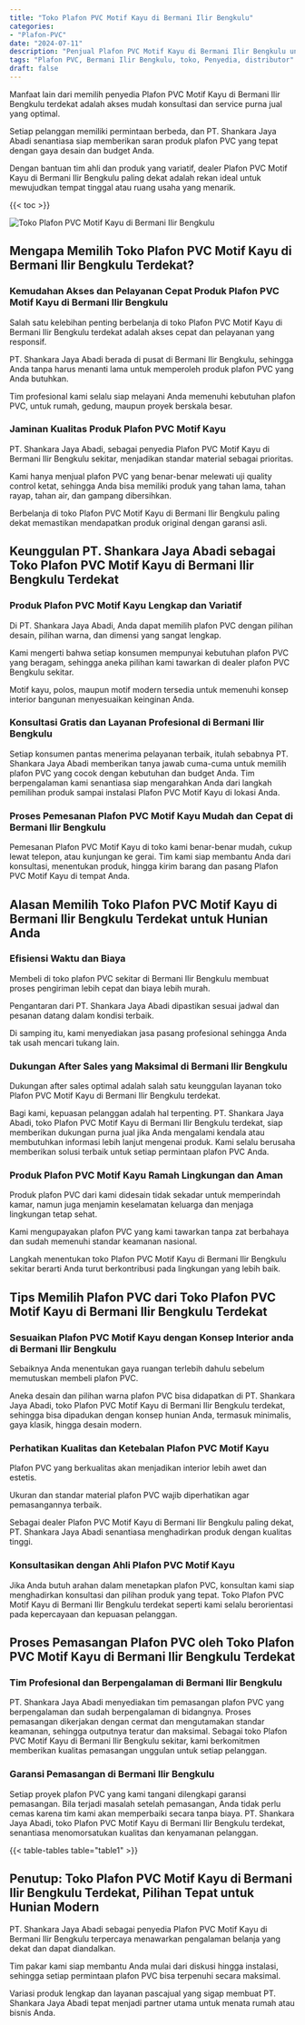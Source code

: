```yaml
---
title: "Toko Plafon PVC Motif Kayu di Bermani Ilir Bengkulu"
categories: 
- "Plafon-PVC"
date: "2024-07-11"
description: "Penjual Plafon PVC Motif Kayu di Bermani Ilir Bengkulu untuk rumah, perkantoran, serta toko. Produk berkualitas, beragam motif, variasi warna modern, dengan layanan pemasangan oleh tenaga ahli ahli dan jaminan resmi!|Servis penyediaan Plafon PVC Motif Kayu di Bermani Ilir Bengkulu untuk kebutuhan hunian, kantor, maupun gerai, dengan plafon terbaik dan instalasi oleh tim ahli dan garansi resmi.|Pilihan Plafon PVC Motif Kayu di Bermani Ilir Bengkulu yang andal untuk tempat tinggal, perkantoran, serta gerai, bersama produk terbaik dan pemasangan oleh tim berpengalaman serta kepastian resmi.|Penyediaan Plafon PVC Motif Kayu di Bermani Ilir Bengkulu untuk hunian, perkantoran, dan gerai, beserta produk terbaik dan pemasangan dikerjakan oleh teknisi berpengalaman, dilengkapi dengan garansi resmi.}"
tags: "Plafon PVC, Bermani Ilir Bengkulu, toko, Penyedia, distributor"
draft: false
---
```


Manfaat lain dari memilih penyedia Plafon PVC Motif Kayu di Bermani Ilir Bengkulu terdekat adalah akses mudah konsultasi dan service purna jual yang optimal.

Setiap pelanggan memiliki permintaan berbeda, dan PT. Shankara Jaya Abadi senantiasa siap memberikan saran produk plafon PVC yang tepat dengan gaya desain dan budget Anda.

Dengan bantuan tim ahli dan produk yang variatif, dealer Plafon PVC Motif Kayu di Bermani Ilir Bengkulu paling dekat adalah rekan ideal untuk mewujudkan tempat tinggal atau ruang usaha yang menarik.

{{< toc >}}

![Toko Plafon PVC Motif Kayu di Bermani Ilir Bengkulu](/images/Plafon-PVC/Toko-Plafon-PVC-Motif-Kayu-di-Bermani-Ilir-Bengkulu.png)


## Mengapa Memilih Toko Plafon PVC Motif Kayu di Bermani Ilir Bengkulu Terdekat?

### Kemudahan Akses dan Pelayanan Cepat Produk Plafon PVC Motif Kayu di Bermani Ilir Bengkulu

Salah satu kelebihan penting berbelanja di toko Plafon PVC Motif Kayu di Bermani Ilir Bengkulu terdekat adalah akses cepat dan pelayanan yang responsif.

PT. Shankara Jaya Abadi berada di pusat di Bermani Ilir Bengkulu, sehingga Anda tanpa harus menanti lama untuk memperoleh produk plafon PVC yang Anda butuhkan.

Tim profesional kami selalu siap melayani Anda memenuhi kebutuhan plafon PVC, untuk rumah, gedung, maupun proyek berskala besar.

### Jaminan Kualitas Produk Plafon PVC Motif Kayu

PT. Shankara Jaya Abadi, sebagai penyedia Plafon PVC Motif Kayu di Bermani Ilir Bengkulu sekitar, menjadikan standar material sebagai prioritas.

Kami hanya menjual plafon PVC yang benar-benar melewati uji quality control ketat, sehingga Anda bisa memiliki produk yang tahan lama, tahan rayap, tahan air, dan gampang dibersihkan.

Berbelanja di toko Plafon PVC Motif Kayu di Bermani Ilir Bengkulu paling dekat memastikan mendapatkan produk original dengan garansi asli.

## Keunggulan PT. Shankara Jaya Abadi sebagai Toko Plafon PVC Motif Kayu di Bermani Ilir Bengkulu Terdekat

### Produk Plafon PVC Motif Kayu Lengkap dan Variatif

Di PT. Shankara Jaya Abadi, Anda dapat memilih plafon PVC dengan pilihan desain, pilihan warna, dan dimensi yang sangat lengkap.

Kami mengerti bahwa setiap konsumen mempunyai kebutuhan plafon PVC yang beragam, sehingga aneka pilihan kami tawarkan di dealer plafon PVC Bengkulu sekitar.

Motif kayu, polos, maupun motif modern tersedia untuk memenuhi konsep interior bangunan menyesuaikan keinginan Anda.

### Konsultasi Gratis dan Layanan Profesional di Bermani Ilir Bengkulu

Setiap konsumen pantas menerima pelayanan terbaik, itulah sebabnya PT. Shankara Jaya Abadi memberikan tanya jawab cuma-cuma untuk memilih plafon PVC yang cocok dengan kebutuhan dan budget Anda. Tim berpengalaman kami senantiasa siap mengarahkan Anda dari langkah pemilihan produk sampai instalasi Plafon PVC Motif Kayu di lokasi Anda.

### Proses Pemesanan Plafon PVC Motif Kayu Mudah dan Cepat di Bermani Ilir Bengkulu

Pemesanan Plafon PVC Motif Kayu di toko kami benar-benar mudah, cukup lewat telepon, atau kunjungan ke gerai. Tim kami siap membantu Anda dari konsultasi, menentukan produk, hingga kirim barang dan pasang Plafon PVC Motif Kayu di tempat Anda.

## Alasan Memilih Toko Plafon PVC Motif Kayu di Bermani Ilir Bengkulu Terdekat untuk Hunian Anda

### Efisiensi Waktu dan Biaya

Membeli di toko plafon PVC sekitar di Bermani Ilir Bengkulu membuat proses pengiriman lebih cepat dan biaya lebih murah.

Pengantaran dari PT. Shankara Jaya Abadi dipastikan sesuai jadwal dan pesanan datang dalam kondisi terbaik.

Di samping itu, kami menyediakan jasa pasang profesional sehingga Anda tak usah mencari tukang lain.

### Dukungan After Sales yang Maksimal di Bermani Ilir Bengkulu

Dukungan after sales optimal adalah salah satu keunggulan layanan toko Plafon PVC Motif Kayu di Bermani Ilir Bengkulu terdekat.

Bagi kami, kepuasan pelanggan adalah hal terpenting. PT. Shankara Jaya Abadi, toko Plafon PVC Motif Kayu di Bermani Ilir Bengkulu terdekat, siap memberikan dukungan purna jual jika Anda mengalami kendala atau membutuhkan informasi lebih lanjut mengenai produk. Kami selalu berusaha memberikan solusi terbaik untuk setiap permintaan plafon PVC Anda.

### Produk Plafon PVC Motif Kayu Ramah Lingkungan dan Aman

Produk plafon PVC dari kami didesain tidak sekadar untuk memperindah kamar, namun juga menjamin keselamatan keluarga dan menjaga lingkungan tetap sehat.

Kami mengupayakan plafon PVC yang kami tawarkan tanpa zat berbahaya dan sudah memenuhi standar keamanan nasional.

Langkah menentukan toko Plafon PVC Motif Kayu di Bermani Ilir Bengkulu sekitar berarti Anda turut berkontribusi pada lingkungan yang lebih baik.

## Tips Memilih Plafon PVC dari Toko Plafon PVC Motif Kayu di Bermani Ilir Bengkulu Terdekat

### Sesuaikan Plafon PVC Motif Kayu dengan Konsep Interior anda di Bermani Ilir Bengkulu

Sebaiknya Anda menentukan gaya ruangan terlebih dahulu sebelum memutuskan membeli plafon PVC.

Aneka desain dan pilihan warna plafon PVC bisa didapatkan di PT. Shankara Jaya Abadi, toko Plafon PVC Motif Kayu di Bermani Ilir Bengkulu terdekat, sehingga bisa dipadukan dengan konsep hunian Anda, termasuk minimalis, gaya klasik, hingga desain modern.

### Perhatikan Kualitas dan Ketebalan Plafon PVC Motif Kayu

Plafon PVC yang berkualitas akan menjadikan interior lebih awet dan estetis.

Ukuran dan standar material plafon PVC wajib diperhatikan agar pemasangannya terbaik.

Sebagai dealer Plafon PVC Motif Kayu di Bermani Ilir Bengkulu paling dekat, PT. Shankara Jaya Abadi senantiasa menghadirkan produk dengan kualitas tinggi.

### Konsultasikan dengan Ahli Plafon PVC Motif Kayu

Jika Anda butuh arahan dalam menetapkan plafon PVC, konsultan kami siap menghadirkan konsultasi dan pilihan produk yang tepat. Toko Plafon PVC Motif Kayu di Bermani Ilir Bengkulu terdekat seperti kami selalu berorientasi pada kepercayaan dan kepuasan pelanggan.

## Proses Pemasangan Plafon PVC oleh Toko Plafon PVC Motif Kayu di Bermani Ilir Bengkulu Terdekat

### Tim Profesional dan Berpengalaman di Bermani Ilir Bengkulu

PT. Shankara Jaya Abadi menyediakan tim pemasangan plafon PVC yang berpengalaman dan sudah berpengalaman di bidangnya. Proses pemasangan dikerjakan dengan cermat dan mengutamakan standar keamanan, sehingga outputnya teratur dan maksimal. Sebagai toko Plafon PVC Motif Kayu di Bermani Ilir Bengkulu sekitar, kami berkomitmen memberikan kualitas pemasangan unggulan untuk setiap pelanggan.

### Garansi Pemasangan di Bermani Ilir Bengkulu

Setiap proyek plafon PVC yang kami tangani dilengkapi garansi pemasangan. Bila terjadi masalah setelah pemasangan, Anda tidak perlu cemas karena tim kami akan memperbaiki secara tanpa biaya. PT. Shankara Jaya Abadi, toko Plafon PVC Motif Kayu di Bermani Ilir Bengkulu terdekat, senantiasa menomorsatukan kualitas dan kenyamanan pelanggan.

{{< table-tables table="table1" >}}

## Penutup: Toko Plafon PVC Motif Kayu di Bermani Ilir Bengkulu Terdekat, Pilihan Tepat untuk Hunian Modern

PT. Shankara Jaya Abadi sebagai penyedia Plafon PVC Motif Kayu di Bermani Ilir Bengkulu terpercaya menawarkan pengalaman belanja yang dekat dan dapat diandalkan.

Tim pakar kami siap membantu Anda mulai dari diskusi hingga instalasi, sehingga setiap permintaan plafon PVC bisa terpenuhi secara maksimal.

Variasi produk lengkap dan layanan pascajual yang sigap membuat PT. Shankara Jaya Abadi tepat menjadi partner utama untuk menata rumah atau bisnis Anda.